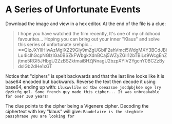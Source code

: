 # A Series of Unfortunate Events
Download the image and view in a hex editor. At the end of the file is a clue:
> I hope you have watched the film recently, It's one of my childhood favourites... 
> Hoping you can bring out your inner "Klaus" and solve this series of unfortunate srehpic...
> ==QIzJXYllHIwAzMgIXZ29GIy9mZgUGbiF2ahVmci5WdgMXY3BCdJBiLu4iclhGcpNGIzlGa0BSZkFWbgkXdnBCaj5WZyZGIl12bTBiLs9WcgEnZjtme5RGI5JHbgU2ZzBSZktmaiBHZjNnagU2bzpXYlV2YgcnY0BCZzBydslGb2dHe1xGT

Notice that "ciphers" is spelt backwards and that the last line looks like it is base64 encoded but backwards. Reverse the text then decode it using base64, ending up with:
`Lluxwvlilw sd tbw ceeazsoe jscdpbjkde sge lry dyzkcfq qol. Some french guy made this cipher... It was unbreakable for over 300 years!`

The clue points to the cipher being a Vigenere cipher. Decoding the ciphertext with key "klaus" will give:
`Baudelaire is the steghide passphrase you are looking for`
